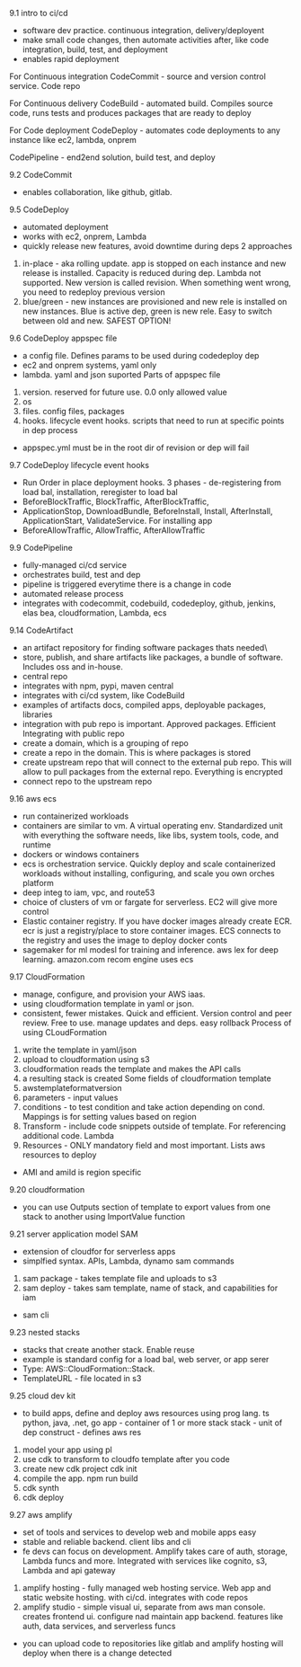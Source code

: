 9.1 intro to ci/cd
- software dev practice. continuous integration, delivery/deployent
- make small code changes, then automate activities after, like code integration, build, test, and deployment
- enables rapid deployment

For Continuous integration
CodeCommit - source and version control service. Code repo

For Continuous delivery
CodeBuild - automated build. Compiles source code, runs tests and produces packages that are ready to deploy

For Code deployment
CodeDeploy - automates code deployments to any instance like ec2, lambda, onprem

CodePipeline - end2end solution, build test, and deploy

9.2 CodeCommit 
- enables collaboration, like github, gitlab.

9.5 CodeDeploy
- automated deployment
- works with ec2, onprem, Lambda
- quickly release new features, avoid downtime during deps
2 approaches
1. in-place - aka rolling update.
app is stopped on each instance and new release is installed. Capacity is reduced during dep. Lambda not supported. New version is called revision. When something went wrong, you need to redeploy previous version
2. blue/green - new instances are provisioned and new rele is installed on new instances. Blue is active dep, green is new rele. Easy to switch between old and new. SAFEST OPTION!

9.6 CodeDeploy appspec file
- a config file. Defines params to be used during codedeploy dep
- ec2 and onprem systems, yaml only
- lambda. yaml and json suported
Parts of appspec file
1. version. reserved for future use. 0.0 only allowed value
2. os
3. files. config files, packages
4. hooks. lifecycle event hooks. scripts that need to run at specific points in dep process
- appspec.yml must be in the root dir of revision or dep will fail

9.7 CodeDeploy lifecycle event hooks
- Run Order
in place deployment hooks. 3 phases - de-registering from load bal, installation, reregister to load bal
- BeforeBlockTraffic, BlockTraffic, AfterBlockTraffic, 
- ApplicationStop, DownloadBundle, BeforeInstall, Install, AfterInstall, ApplicationStart, ValidateService. For installing app
- BeforeAllowTraffic, AllowTraffic, AfterAllowTraffic

9.9 CodePipeline
- fully-managed ci/cd service
- orchestrates build, test and dep
- pipeline is triggered everytime there is a change in code
- automated release process
- integrates with codecommit, codebuild, codedeploy, github, jenkins, elas bea, cloudformation, Lambda, ecs

9.14 CodeArtifact
- an artifact repository for finding software packages thats needed\
- store, publish, and share artifacts like packages, a bundle of software. Includes oss and in-house. 
- central repo
- integrates with npm, pypi, maven central
- integrates with ci/cd system, like CodeBuild
- examples of artifacts docs, compiled apps, deployable packages, libraries
- integration with pub repo is important. Approved packages. Efficient
Integrating with public repo
- create a domain, which is a grouping of repo
- create a repo in the domain. This is where packages is stored
- create upstream repo that will connect to the external pub repo. This will allow to pull packages from the external repo. Everything is encrypted
- connect repo to the upstream repo

9.16 aws ecs
- run containerized workloads
- containers are similar to vm. A virtual operating env. Standardized unit with everything the software needs, like libs, system tools, code, and runtime
- dockers or windows containers
- ecs is orchestration service. Quickly deploy and scale containerized workloads without installing, configuring, and scale you own orches platform
- deep integ to iam, vpc, and route53
- choice of clusters of vm or fargate for serverless. EC2 will give more control
- Elastic container registry. If you have docker images already create ECR. ecr is just a registry/place to store container images. ECS connects to the registry and uses the image to deploy docker conts
- sagemaker for ml modesl for training and inference. aws lex for deep learning. amazon.com recom engine uses ecs

9.17 CloudFormation
- manage, configure, and provision your AWS iaas. 
- using cloudformation template in yaml or json.
- consistent, fewer mistakes. Quick and efficient. Version control and peer review. Free to use. manage updates and deps. easy rollback
Process of using CLoudFormation
1. write the template in yaml/json
2. upload to cloudformation using s3
3. cloudformation reads the template and makes the API calls
4. a resulting stack is created
Some fields of cloudformation template
1. awstemplateformatversion
2. parameters - input values
3. conditions - to test condition and take action depending on cond. Mappings is for setting values based on region
4. Transform - include code snippets outside of template. For referencing additional code. Lambda
5. Resources - ONLY mandatory field and most important. Lists aws resources to deploy
- AMI and amiId is region specific

9.20 cloudformation
- you can use Outputs section of template to export values from one stack to another using ImportValue function

9.21 server application model SAM
- extension of cloudfor for serverless apps
- simplfied syntax. APIs, Lambda, dynamo
sam commands
1. sam package - takes template file and uploads to s3 
2. sam deploy - takes sam template, name of stack, and capabilities for iam
- sam cli

9.23 nested stacks
- stacks that create another stack. Enable reuse
- example is standard config for a load bal, web server, or app serer
- Type: AWS::CloudFormation::Stack. 
- TemplateURL - file located in s3

9.25 cloud dev kit
- to build apps, define and deploy aws resources using prog lang. ts python, java, .net, go
app - container of 1 or more stack
stack - unit of dep
construct - defines aws res
1. model your app using pl
2. use cdk to transform to cloudfo template
after you code
1. create new cdk project cdk init
2. compile the app. npm run build
3. cdk synth
4. cdk deploy

9.27 aws amplify
- set of tools and services to develop web and mobile apps easy
- stable and reliable backend. client libs and cli
- fe devs can focus on development. Amplify takes care of auth, storage, Lambda funcs and more. Integrated with services like cognito, s3, Lambda and api gateway
1. amplify hosting - fully managed web hosting service. Web app and static website hosting. with ci/cd. integrates with code repos
2. amplify studio - simple visual ui, separate from aws man console. creates frontend ui. configure nad maintain app backend. features like auth, data services, and serverless funcs
- you can upload code to repositories like gitlab and amplify hosting will deploy when there is a change detected